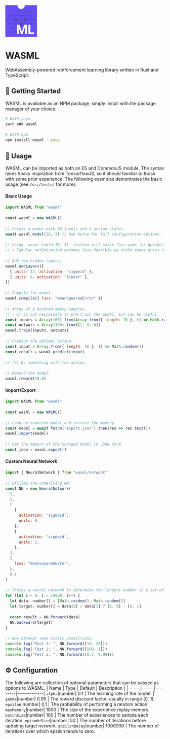 <img src="tests/favicon.ico" width="100"  />

# WASML

WebAssembly-powered reinforcement learning library written in Rust and TypeScript. 

## 🚀 Getting Started
WASML is available as an NPM package, simply install with the package manager of your choice.
```sh
# With yarn
yarn add wasml

# With npm
npm install wasml --save
```

## 💾 Usage

WASML can be imported as both an ES and CommonJS module. The syntax takes heavy inspiration from TensorflowJS, so it should familiar to those with some prior experience. The following examples demontrates the basic usage (see `/src/tests/` for more).

#### Basic Usage
```jsx
import WASML from "wasml"

const wasml = new WASML()

// Create a model with 16 inputs and 3 action states.
await wasml.model(16, 3) // See below for full configuration options.

// Using `wasml.table(16, 3)` instead will solve this game far quicker!
// * Tabular optimisation becomes less feasible as state space grows (only 40x40=1600 states here)

// Add two hidden layers.
wasml.addLayers([
  { units: 32, activation: "sigmoid" },
  { units: 8, activation: "linear" },
])

// Compile the model.
wasml.compile({ loss: "meanSquaredError" })

// Array of a hundred empty samples.
// - It is not neccessary to pre-train the model, but can be useful.
const inputs = Array(100).from(Array.from({ length: 16 }, () => Math.random()))
const outputs = Array(100).from([1, 0, 0])
wasml.train(inputs, outputs)

// Predict the optimal action.
const input = Array.from({ length: 16 }, () => Math.random())
const result = wasml.predict(input)

// [?] Do something with the action.

// Reward the model.
wasml.reward(10.0)
```

#### Import/Export
```jsx
import WASML from "wasml"

const wasml = new WASML()

// Load an exported model and restore the memory.
const model = await fetch('export.json').then(res => res.text())
wasml.import(model)

// Get the memory of the changed model in JSON form.
const json = wasml.export()
```

#### Custom Neural Network
```jsx
import { NeuralNetwork } from "wasml/network"

// Utilise the underlying NN.
const NN = new NeuralNetwork(
  2,
  2,
  [
    {
      activation: "sigmoid",
      units: 8,
    },
    {
      activation: "sigmoid",
      units: 2,
    },
  ],
  {
    loss: "meanSquaredError",
  },
  0.1
)

// Trains a neural network to determine the largest number in a set of 2 numbers.
for (let i = 0; i < 10000; i++) {
  let data: number[] = [Math.random(), Math.random()]
  let target: number[] = data[0] > data[1] ? [1, 0] : [0, 1]

  const result = NN.forward(data)
  NN.backward(target)
}

// Now attempt some static predictions.
console.log("Test 1: ", NN.forward([10, 20]))
console.log("Test 2: ", NN.forward([500, 1]))
console.log("Test 3: ", NN.forward([0.7, 0.99]))
```

## ⚙️ Configuration
The following are collection of optional parameters that can be passed as options to WASML.
| Name | Type | Default | Description |
|------|------|---------|-------------|
`alpha`|number| 0.1 | The learning rate of the model. |
`gamma`|number| 0.95 | The reward discount factor, usually in range (0, 1).
`epsilon`|number| 0.1 | The probability of performing a random action.
`maxMemory`|number| 1000 | The size of the experience replay memory.
`batchSize`|number| 100 | The number of experiences to sample each iteration.
`episodeSize`|number| 50 | The number of iterations before updating target network.
`epsilonDecay`|number| 1000000 | The number of iterations over which epsilon tends to zero.